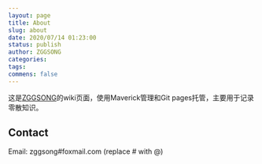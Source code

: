 ```yaml
---
layout: page
title: About
slug: about
date: 2020/07/14 01:23:00
status: publish
author: ZGGSONG
categories: 
tags: 
commens: false
---
```



这是[ZGGSONG](https://www.zggsong.cn/)的wiki页面，使用Maverick管理和Git pages托管，主要用于记录零散知识。

## Contact

Email: zggsong#foxmail.com (replace # with @)
